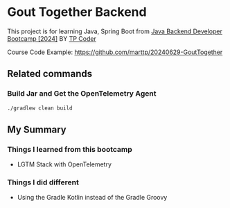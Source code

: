 # Gout Together Backend

This project is for learning Java, Spring Boot
from [Java Backend Developer Bootcamp \[2024\]](https://www.youtube.com/playlist?list=PLm3A9eDaMzukMQtdDoeOR-HbFN35vieQY)
BY [TP Coder](https://www.youtube.com/@tpcoder)

Course Code Example: <https://github.com/marttp/20240629-GoutTogether>

## Related commands

### Build Jar and Get the OpenTelemetry Agent

```bash
./gradlew clean build
```

## My Summary
### Things I learned from this bootcamp
- LGTM Stack with OpenTelemetry

### Things I did different
- Using the Gradle Kotlin instead of the Gradle Groovy
